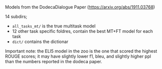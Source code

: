 Models from the DodecaDialogue Paper (https://arxiv.org/abs/1911.03768)

14 subdirs; 
- `all_tasks_mt/` is the true multitask model
- 12 other task specific foldres, contain the best MT+FT model for each task
- `dict/` contains the dictionar


Important note: the ELI5 model in the zoo is the one that scored the highest ROUGE scores; it may have slightly lower f1, bleu, and slightly higher ppl than the numbers reported in the dodeca paper.
